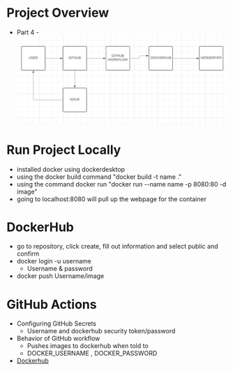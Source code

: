 # Project Overview


- Part 4 - ![](/images/Capture.PNG)
 

# Run Project Locally

- installed docker using dockerdesktop
- using the docker build command "docker build -t name ."
- using the command docker run "docker run --name name -p 8080:80 -d image"
- going to localhost:8080 will pull up the webpage for the container

# DockerHub

- go to repository, click create, fill out information and select public and confirm 
- docker login -u username
  - Username & password
- docker push Username/image

# GitHub Actions

- Configuring GitHub Secrets
  - Username and dockerhub security token/password
- Behavior of GitHub workflow
  - Pushes images to dockerhub when told to 
  - DOCKER_USERNAME , DOCKER_PASSWORD
- [Dockerhub](https://hub.docker.com/repository/docker/mcneil6/proj4/general)